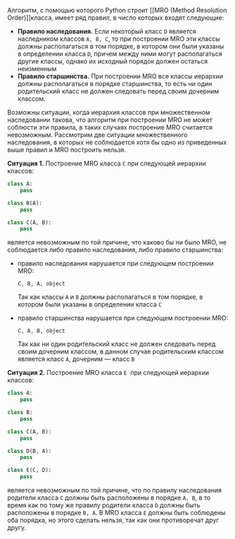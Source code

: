 

Алгоритм, с помощью которого Python строит [[MRO (Method Resolution Order)]]класса, имеет ряд правил, в число которых входят следующие:

- **Правило наследования.** Если некоторый класс `D` является наследником классов `A, B, C`, то при построении MRO эти классы должны располагаться в том порядке, в котором они были указаны в определении класса `D`, причем между ними могут располагаться другие классы, однако их исходный порядок должен остаться неизменным
- **Правило старшинства.** При построении MRO все классы иерархии должны располагаться в порядке старшинства, то есть ни один родительский класс не должен следовать перед своим дочерним классом.

Возможны ситуации, когда иерархия классов при множественном наследовании такова, что алгоритм при построении MRO не может соблюсти эти правила, в таких случаях построение MRO считается невозможным. Рассмотрим две ситуации множественного наследования, в которых не соблюдается хотя бы одно из приведенных выше правил и MRO построить нельзя.

**Ситуация 1.** Построение MRO класса `C` при следующей иерархии классов:

```python
class A:
    pass

class B(A):
    pass

class C(A, B):
    pass
```

является невозможным по той причине, что каково бы ни было MRO, не соблюдается либо правило наследования, либо правило старшинства:

- правило наследования нарушается при следующем построении MRO:
    
    ```no-highlight
    C, B, A, object
    ```
    
    Так как классы `A` и `B` должны располагаться в том порядке, в котором были указаны в определении класса `C`
- правило старшинства нарушается при следующем построении MRO:
    
    ```no-highlight
    C, A, B, object
    ```
    
    Так как ни один родительский класс не должен следовать перед своим дочерним классом, в данном случае родительским классом является класс `A`, дочерним — класс `B`
    

**Ситуация 2.** Построение MRO класса `E`  при следующей иерархии классов:

```python
class A:
    pass

class B:
    pass

class C(A, B):
    pass

class D(B, A):
    pass

class E(C, D):
    pass
```

является невозможным по той причине, что по правилу наследования родители класса `C` должны быть расположены в порядке `A, B`, в то время как по тому же правилу родители класса `D` должны быть расположены в порядке `B, A`. В MRO класса `E` должны быть соблюдены оба порядка, но этого сделать нельзя, так как они противоречат друг другу.